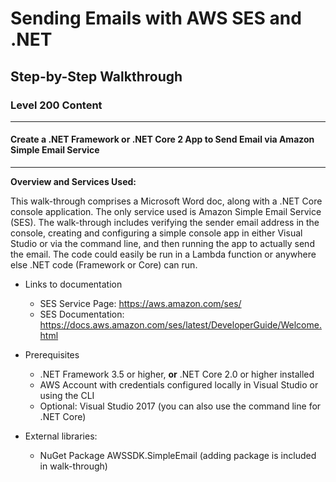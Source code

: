 # **Sending Emails with AWS SES and .NET**

## Step-by-Step Walkthrough
### Level 200 Content
--------

#### Create a .NET Framework or .NET Core 2 App to Send Email via Amazon Simple Email Service 

--------

**Overview and Services Used:**

This walk-through comprises a Microsoft Word doc, along with a .NET Core console application. The only service used is Amazon Simple Email Service (SES). The walk-through includes verifying the sender email address in the console, creating and configuring a simple console app in either Visual Studio or via the command line, and then running the app to actually send the email. The code could easily be run in a Lambda function or anywhere else .NET code (Framework or Core) can run.
	
+ Links to documentation
	* SES Service Page:  https://aws.amazon.com/ses/
	* SES Documentation:  https://docs.aws.amazon.com/ses/latest/DeveloperGuide/Welcome.html 

+ Prerequisites
	* .NET Framework 3.5 or higher, **or** .NET Core 2.0 or higher installed
	* AWS Account with credentials configured locally in Visual Studio or using the CLI
	* Optional: Visual Studio 2017 (you can also use the command line for .NET Core)

+ External libraries:
	* NuGet Package AWSSDK.SimpleEmail (adding package is included in walk-through)